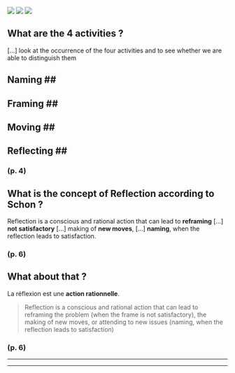 ![](1ERW67B3o93mwdR3PvAGhVENb3cifUvdmLyRve8K.png)
![](1xiWo1FNdNFmVkuhKQdeGiFws7AJVcsNYHqbdrjS.png)
![](1ZdYa1Q5Do7zJLzDxT6BF4AL1Keig3ApZcSv8yEv.png)



## What are the **4 activities** ?


[...] look at the occurrence of the four activities and to see whether we are able to distinguish them

  

## **Naming ##**

  

  

## **Framing ##**

  

  

## **Moving ##**

  

  

## **Reflecting ##**




### (p. 4) 






## What is the concept of **Reflection** according to Schon ?


Reflection is a conscious and rational action that can lead to **reframing** [...] **not satisfactory** [...] making of **new moves**, [...] **naming**, when the reflection leads to satisfaction.




### (p. 6) 






## What about that ?


La réflexion est une **action rationnelle**.

>Reflection is a conscious and rational action that can lead to reframing the problem (when the frame is not satisfactory), the making of new moves, or attending to new issues (naming, when the reflection leads to satisfaction)




### (p. 6) 






----

----


